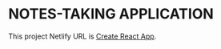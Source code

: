 # NOTES-TAKING APPLICATION

This project Netlify URL is [Create React App](https://notes-taker-apps.netlify.app).
